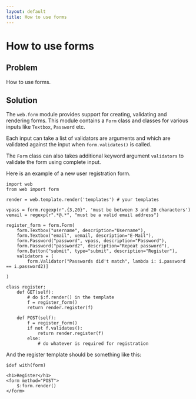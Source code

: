 ```yaml
---
layout: default
title: How to use forms
---
```


# How to use forms

## Problem

How to use forms.

## Solution

The `web.form` module provides support for creating, validating and rendering forms.
This module contains a `Form` class and classes for various inputs like `Textbox`, `Password` etc.

Each input can take a list of validators are arguments and which are validated against the input when `form.validates()` is called.

The `Form` class can also takes additional keyword argument `validators` to validate the form using complete input.

Here is an example of a new user registration form.

    import web
    from web import form

    render = web.template.render('templates') # your templates

    vpass = form.regexp(r".{3,20}", 'must be between 3 and 20 characters')
    vemail = regexp(r".*@.*", "must be a valid email address")

    register_form = form.Form(
        form.Textbox("username", description="Username"),
        form.Textbox("email", vemail, description="E-Mail"),
        form.Password("password", vpass, description="Password"),
        form.Password("password2", description="Repeat password"),
        form.Button("submit", type="submit", description="Register"),
        validators = [
            form.Validator("Passwords did't match", lambda i: i.password == i.password2)]

    )

    class register:
        def GET(self):
            # do $:f.render() in the template
            f = register_form()
            return render.register(f)

        def POST(self):
            f = register_form()
            if not f.validates():
                return render.register(f)
            else:
                # do whatever is required for registration
 
And the register template should be something like this:

    $def with(form)

    <h1>Register</h1>
    <form method="POST">
        $:form.render()
    </form>
